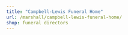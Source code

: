```yaml
---
title: "Campbell-Lewis Funeral Home"
url: /marshall/campbell-lewis-funeral-home/
shop: funeral directors
---
```

